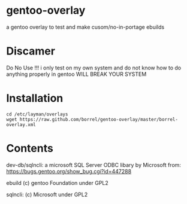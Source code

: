 gentoo-overlay
==============

a gentoo overlay to test and make cusom/no-in-portage ebuilds

Discamer
========

Do No Use !!!
i only test on my own system and do not know how to do anything properly in gentoo
WILL BREAK YOUR SYSTEM

Installation
============
    cd /etc/layman/overlays
    wget https://raw.github.com/borrel/gentoo-overlay/master/borrel-overlay.xml

Contents
========

dev-db/sqlncli: a microsoft SQL Server ODBC libary by Microsoft from: https://bugs.gentoo.org/show_bug.cgi?id=447288

ebuild (c) gentoo Foundation under GPL2

sqlncli: (c) Microsoft under GPL2
